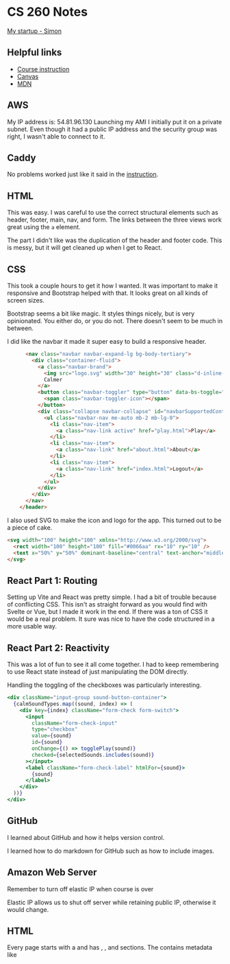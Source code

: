 # CS 260 Notes

[My startup - Simon](https://simon.cs260.click)

## Helpful links

- [Course instruction](https://github.com/webprogramming260)
- [Canvas](https://byu.instructure.com)
- [MDN](https://developer.mozilla.org)

## AWS

My IP address is: 54.81.96.130
Launching my AMI I initially put it on a private subnet. Even though it had a public IP address and the security group was right, I wasn't able to connect to it.

## Caddy

No problems worked just like it said in the [instruction](https://github.com/webprogramming260/.github/blob/main/profile/webServers/https/https.md).

## HTML

This was easy. I was careful to use the correct structural elements such as header, footer, main, nav, and form. The links between the three views work great using the `a` element.

The part I didn't like was the duplication of the header and footer code. This is messy, but it will get cleaned up when I get to React.

## CSS

This took a couple hours to get it how I wanted. It was important to make it responsive and Bootstrap helped with that. It looks great on all kinds of screen sizes.

Bootstrap seems a bit like magic. It styles things nicely, but is very opinionated. You either do, or you do not. There doesn't seem to be much in between.

I did like the navbar it made it super easy to build a responsive header.

```html
      <nav class="navbar navbar-expand-lg bg-body-tertiary">
        <div class="container-fluid">
          <a class="navbar-brand">
            <img src="logo.svg" width="30" height="30" class="d-inline-block align-top" alt="" />
            Calmer
          </a>
          <button class="navbar-toggler" type="button" data-bs-toggle="collapse" data-bs-target="#navbarSupportedContent">
            <span class="navbar-toggler-icon"></span>
          </button>
          <div class="collapse navbar-collapse" id="navbarSupportedContent">
            <ul class="navbar-nav me-auto mb-2 mb-lg-0">
              <li class="nav-item">
                <a class="nav-link active" href="play.html">Play</a>
              </li>
              <li class="nav-item">
                <a class="nav-link" href="about.html">About</a>
              </li>
              <li class="nav-item">
                <a class="nav-link" href="index.html">Logout</a>
              </li>
            </ul>
          </div>
        </div>
      </nav>
    </header>
```

I also used SVG to make the icon and logo for the app. This turned out to be a piece of cake.

```html
<svg width="100" height="100" xmlns="http://www.w3.org/2000/svg">
  <rect width="100" height="100" fill="#0066aa" rx="10" ry="10" />
  <text x="50%" y="50%" dominant-baseline="central" text-anchor="middle" font-size="72" font-family="Arial" fill="white">C</text>
</svg>
```

## React Part 1: Routing

Setting up Vite and React was pretty simple. I had a bit of trouble because of conflicting CSS. This isn't as straight forward as you would find with Svelte or Vue, but I made it work in the end. If there was a ton of CSS it would be a real problem. It sure was nice to have the code structured in a more usable way.

## React Part 2: Reactivity

This was a lot of fun to see it all come together. I had to keep remembering to use React state instead of just manipulating the DOM directly.

Handling the toggling of the checkboxes was particularly interesting.

```jsx
<div className="input-group sound-button-container">
  {calmSoundTypes.map((sound, index) => (
    <div key={index} className="form-check form-switch">
      <input
        className="form-check-input"
        type="checkbox"
        value={sound}
        id={sound}
        onChange={() => togglePlay(sound)}
        checked={selectedSounds.includes(sound)}
      ></input>
      <label className="form-check-label" htmlFor={sound}>
        {sound}
      </label>
    </div>
  ))}
</div>
```

## GitHub

I learned about GitHub and how it helps version control.

I learned how to do markdown for GitHub such as how to include images.

## Amazon Web Server

Remember to turn off elastic IP when course is over

Elastic IP allows us to shut off server while retaining public IP, otherwise it would change.

## HTML

Every page starts with a <!DOCTYPE html> and has <html>, <head>, and <body> sections.
The <head> contains metadata like <title>, <meta>, and links to styles or scripts.
The <body> contains all the visible content of the webpage.
Use heading tags (<h1>–<h6>) for titles and to give structure to content.
Use <p> for paragraphs of text instead of just line breaks.
Use <ul> and <ol> with <li> for lists, including navigation menus.
Use <a> for hyperlinks to other pages or websites.
Use <table>, <thead>, <tbody>, <tr>, <th>, and <td> for tabular data.
Use <form>, <input>, <button>, and <label> for user input.
Use <header>, <nav>, <main>, <section>, and <footer> for semantic page layout.

## Simon deployment

I can study the basics of how I can use HTML with the provided simon code.
I can deploy files to my website using the following command: ./deployFiles.sh -k <yourpemkey> -h <yourdomain> -s simon

## CSS Selectors

Use element selectors (like body, h1, section) to style by tag name.
Use the wildcard * to select all elements at once.
Use combinators to define relationships:
  section h2 selects all h2 inside section.
  section > p selects p directly inside section.
  h2 ~ p selects p siblings that follow an h2.
  div + p selects the p immediately after a div.
Use class selectors with a period (.classname) to target elements by class.
Use ID selectors with a hash (#idname) to target unique elements.
Use attribute selectors like [href], [class="summary"], or [href*="https://"] to style based on attributes.
Use pseudo selectors like :hover, :visited, :first-child, or :nth-child() to style based on state, position, or interaction.

## CSS Declarations

CSS declarations define a property and value for selected elements.
Common properties: background, border, text color, font, spacing (margin, padding), size (width, height), layout (display, flex, grid, float, position), and effects (shadow, transform, opacity, overflow).
Units can be absolute (px, pt, in, cm), relative (%, em, rem, ex), or viewport-based (vw, vh, vmin, vmax).
Colors can be defined by keywords (red, blue), hex codes, RGB/RGBA functions, or HSL/HSLA functions.

## CSS Fonts

Fonts affect readability and design quality — good fonts improve user experience, bad fonts drive users away.
Use font-family to define fonts. Provide an ordered list so the browser uses the first available font.
Main font families:
  Serif (with decorative strokes).
  Sans-serif (clean, no strokes).
  Monospace / fixed (equal-width characters, good for code/data).
  Symbol (icons, arrows, emojis).
Fonts can be imported instead of relying only on system defaults.
  Use @font-face to load a custom font from your server.
  Use @import (e.g., Google Fonts) to load hosted fonts easily.

## CSS Animations:

CSS animations make elements feel interactive and alive.
Use animation properties (animation-name, animation-duration, etc.) with @keyframes to define changes over time.
Keyframes describe what properties change at certain points (e.g., from, to, or percentages).
CSS automatically interpolates smooth transitions between defined keyframes.
Animations can be simple (fade, grow, move) or complex (bouncing, looping, multi-step).
Useful for enhancing UI, drawing attention, or adding personality (e.g., text zooming, floating clouds, animated watch).

## CSS Responsive Design:

Responsive design makes layouts adapt to different screen sizes and orientations (desktop, mobile, kiosks, car dashboards).
Display property controls how elements render:
none hides the element.
block fills parent width (default for div, p).
inline fits content size (default for span, b).
flex arranges children in flexible rows/columns.
grid arranges children in a grid layout.
Viewport meta tag ensures mobile browsers don’t auto-scale and lets CSS handle responsiveness.
Float moves elements left or right, allowing text/content to wrap around them.
Media queries (@media) apply CSS rules based on device size or orientation (e.g., hide elements in portrait mode).
Flexbox and Grid are modern display systems that automatically adapt layout to different screen sizes.

## CSS Grid:

Use display: grid to arrange child elements in a grid layout.
Define columns and rows with grid-template-columns, grid-auto-rows, and control spacing with grid-gap.
Grid is responsive and uses fractional units (fr) to share available space.

## CSS Flex:

Flexbox is used to create layouts that adapt responsively as the window resizes or orientation changes.
Use display: flex on a container to enable flex layout for its children.
Control the direction with flex-direction:
  row arranges children side by side.
  column arranges children vertically.
Use the flex property to control how children grow or shrink:
  flex: 0 80px → fixed size (does not grow, base size 80px).
  flex: 1 → flexible, takes up remaining space.
  Ratios (e.g., flex: 1 vs flex: 3) divide space proportionally.
Typical usage:
  Header and footer: fixed sizes.
  Main content area: flex grows to fill remaining space.
  Nested flex containers allow side-by-side sections.
Flexbox is especially useful for splitting areas of an app (e.g., controls vs content) while keeping proportions consistent as the screen resizes.
Combine with media queries for responsiveness:
  Change orientation (flex-direction: column) in portrait mode.
  Hide elements (e.g., header, footer) when viewport is too small.

## CSS debug:

Use the browser’s developer tools (e.g., Chrome DevTools) to inspect HTML and CSS when things don’t render as expected.
Right-click → Inspect opens the debugger; the Elements tab shows HTML, applied styles, and the CSS box model.
Hovering over elements highlights padding, borders, and margins directly in the page.
The Styles pane shows active and inherited CSS; you can edit or add properties live to test changes without editing files.
Common debugging issues include default margins, padding, or overflow — reset them when needed.
Debugging lets you experiment, visualize layout problems, and even learn from other websites by inspecting their CSS.

## CSS Framework

CSS frameworks bundle common patterns and components to speed up development and provide consistent user experiences.
Popular frameworks:
  Tailwind CSS
    Utility-first approach — styling is applied directly to HTML via small classes.
    Lightweight and flexible, avoids heavy predefined components.
    Growing rapidly in popularity (especially with Tailwind UI).
  Bootstrap
    Long-established and widely used.
    Provides a large set of responsive, pre-styled components.
    Easy to add via CDN links; advanced features may require Bootstrap’s JavaScript.
    Very consistent look, but can make sites feel generic.
Frameworks reduce setup time but may limit uniqueness if overused.